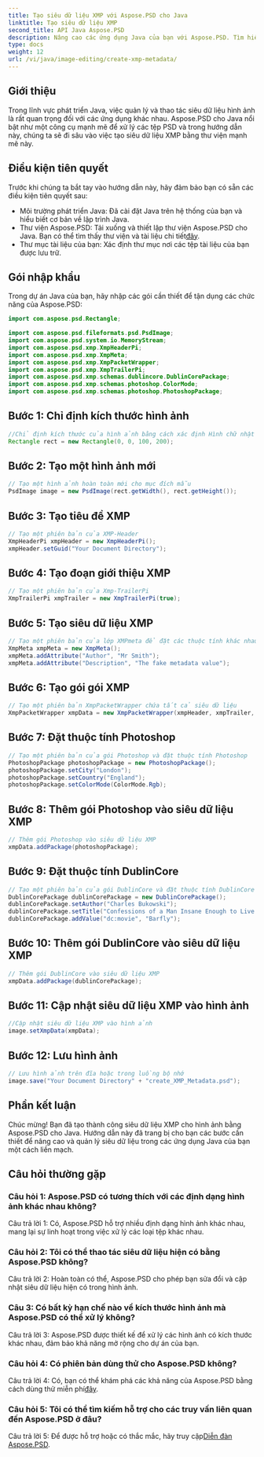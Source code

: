 ```yaml
---
title: Tạo siêu dữ liệu XMP với Aspose.PSD cho Java
linktitle: Tạo siêu dữ liệu XMP
second_title: API Java Aspose.PSD
description: Nâng cao các ứng dụng Java của bạn với Aspose.PSD. Tìm hiểu cách tạo siêu dữ liệu XMP một cách dễ dàng. Hãy làm theo hướng dẫn từng bước của chúng tôi ngay bây giờ.
type: docs
weight: 12
url: /vi/java/image-editing/create-xmp-metadata/
---
```

## Giới thiệu

Trong lĩnh vực phát triển Java, việc quản lý và thao tác siêu dữ liệu hình ảnh là rất quan trọng đối với các ứng dụng khác nhau. Aspose.PSD cho Java nổi bật như một công cụ mạnh mẽ để xử lý các tệp PSD và trong hướng dẫn này, chúng ta sẽ đi sâu vào việc tạo siêu dữ liệu XMP bằng thư viện mạnh mẽ này.

## Điều kiện tiên quyết

Trước khi chúng ta bắt tay vào hướng dẫn này, hãy đảm bảo bạn có sẵn các điều kiện tiên quyết sau:

- Môi trường phát triển Java: Đã cài đặt Java trên hệ thống của bạn và hiểu biết cơ bản về lập trình Java.
-  Thư viện Aspose.PSD: Tải xuống và thiết lập thư viện Aspose.PSD cho Java. Bạn có thể tìm thấy thư viện và tài liệu chi tiết[đây](https://reference.aspose.com/psd/java/).
- Thư mục tài liệu của bạn: Xác định thư mục nơi các tệp tài liệu của bạn được lưu trữ.

## Gói nhập khẩu

Trong dự án Java của bạn, hãy nhập các gói cần thiết để tận dụng các chức năng của Aspose.PSD:

```java
import com.aspose.psd.Rectangle;

import com.aspose.psd.fileformats.psd.PsdImage;
import com.aspose.psd.system.io.MemoryStream;
import com.aspose.psd.xmp.XmpHeaderPi;
import com.aspose.psd.xmp.XmpMeta;
import com.aspose.psd.xmp.XmpPacketWrapper;
import com.aspose.psd.xmp.XmpTrailerPi;
import com.aspose.psd.xmp.schemas.dublincore.DublinCorePackage;
import com.aspose.psd.xmp.schemas.photoshop.ColorMode;
import com.aspose.psd.xmp.schemas.photoshop.PhotoshopPackage;
```

## Bước 1: Chỉ định kích thước hình ảnh

```java
//Chỉ định kích thước của hình ảnh bằng cách xác định Hình chữ nhật
Rectangle rect = new Rectangle(0, 0, 100, 200);
```

## Bước 2: Tạo một hình ảnh mới

```java
// Tạo một hình ảnh hoàn toàn mới cho mục đích mẫu
PsdImage image = new PsdImage(rect.getWidth(), rect.getHeight());
```

## Bước 3: Tạo tiêu đề XMP

```java
// Tạo một phiên bản của XMP-Header
XmpHeaderPi xmpHeader = new XmpHeaderPi();
xmpHeader.setGuid("Your Document Directory");
```

## Bước 4: Tạo đoạn giới thiệu XMP

```java
// Tạo một phiên bản của Xmp-TrailerPi
XmpTrailerPi xmpTrailer = new XmpTrailerPi(true);
```

## Bước 5: Tạo siêu dữ liệu XMP

```java
// Tạo một phiên bản của lớp XMPmeta để đặt các thuộc tính khác nhau
XmpMeta xmpMeta = new XmpMeta();
xmpMeta.addAttribute("Author", "Mr Smith");
xmpMeta.addAttribute("Description", "The fake metadata value");
```

## Bước 6: Tạo gói gói XMP

```java
// Tạo một phiên bản XmpPacketWrapper chứa tất cả siêu dữ liệu
XmpPacketWrapper xmpData = new XmpPacketWrapper(xmpHeader, xmpTrailer, xmpMeta);
```

## Bước 7: Đặt thuộc tính Photoshop

```java
// Tạo một phiên bản của gói Photoshop và đặt thuộc tính Photoshop
PhotoshopPackage photoshopPackage = new PhotoshopPackage();
photoshopPackage.setCity("London");
photoshopPackage.setCountry("England");
photoshopPackage.setColorMode(ColorMode.Rgb);
```

## Bước 8: Thêm gói Photoshop vào siêu dữ liệu XMP

```java
// Thêm gói Photoshop vào siêu dữ liệu XMP
xmpData.addPackage(photoshopPackage);
```

## Bước 9: Đặt thuộc tính DublinCore

```java
// Tạo một phiên bản của gói DublinCore và đặt thuộc tính DublinCore
DublinCorePackage dublinCorePackage = new DublinCorePackage();
dublinCorePackage.setAuthor("Charles Bukowski");
dublinCorePackage.setTitle("Confessions of a Man Insane Enough to Live With the Beasts");
dublinCorePackage.addValue("dc:movie", "Barfly");
```

## Bước 10: Thêm gói DublinCore vào siêu dữ liệu XMP

```java
// Thêm gói DublinCore vào siêu dữ liệu XMP
xmpData.addPackage(dublinCorePackage);
```

## Bước 11: Cập nhật siêu dữ liệu XMP vào hình ảnh

```java
//Cập nhật siêu dữ liệu XMP vào hình ảnh
image.setXmpData(xmpData);
```

## Bước 12: Lưu hình ảnh

```java
// Lưu hình ảnh trên đĩa hoặc trong luồng bộ nhớ
image.save("Your Document Directory" + "create_XMP_Metadata.psd");
```

## Phần kết luận

Chúc mừng! Bạn đã tạo thành công siêu dữ liệu XMP cho hình ảnh bằng Aspose.PSD cho Java. Hướng dẫn này đã trang bị cho bạn các bước cần thiết để nâng cao và quản lý siêu dữ liệu trong các ứng dụng Java của bạn một cách liền mạch.

## Câu hỏi thường gặp

### Câu hỏi 1: Aspose.PSD có tương thích với các định dạng hình ảnh khác nhau không?

Câu trả lời 1: Có, Aspose.PSD hỗ trợ nhiều định dạng hình ảnh khác nhau, mang lại sự linh hoạt trong việc xử lý các loại tệp khác nhau.

### Câu hỏi 2: Tôi có thể thao tác siêu dữ liệu hiện có bằng Aspose.PSD không?

Câu trả lời 2: Hoàn toàn có thể, Aspose.PSD cho phép bạn sửa đổi và cập nhật siêu dữ liệu hiện có trong hình ảnh.

### Câu 3: Có bất kỳ hạn chế nào về kích thước hình ảnh mà Aspose.PSD có thể xử lý không?

Câu trả lời 3: Aspose.PSD được thiết kế để xử lý các hình ảnh có kích thước khác nhau, đảm bảo khả năng mở rộng cho dự án của bạn.

### Câu hỏi 4: Có phiên bản dùng thử cho Aspose.PSD không?

 Câu trả lời 4: Có, bạn có thể khám phá các khả năng của Aspose.PSD bằng cách dùng thử miễn phí[đây](https://releases.aspose.com/).

### Câu hỏi 5: Tôi có thể tìm kiếm hỗ trợ cho các truy vấn liên quan đến Aspose.PSD ở đâu?

 Câu trả lời 5: Để được hỗ trợ hoặc có thắc mắc, hãy truy cập[Diễn đàn Aspose.PSD](https://forum.aspose.com/c/psd/34).